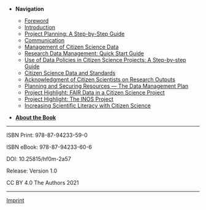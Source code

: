 - **Navigation**

  - [Foreword](files/cs1001foreword.md)
  - [Introduction](files/cs1002introduction.md)
  - [Project Planning: A Step-by-Step Guide](files/cs1003project-planning-a-stepbystep-guide.md)
  - [Communication](files/cs1004communication.md)
  - [Management of Citizen Science Data](files/cs1005management-of-citizen-science-data.md)
  - [Research Data Management: Quick Start Guide](files/cs1006research-data-management-quick-start-guide-elearning-course.md)
  - [Use of Data Policies in Citizen Science Projects: A Step-by-step Guide](files/cs1007use-of-data-policies-in-citizen-science-projects-a-stepbystep-guide.md)
  - [Citizen Science Data and Standards](files/cs1008citizen-science-data-and-standards.md)
  - [Acknowledgment of Citizen Scientists on Research Outputs](files/cs1009acknowledgment-of-citizen-scientists-on-research-outputs.md)
  - [Planning and Securing Resources — The Data Management Plan](files/cs1010planning-and-securing-resources--the-data-management-plan.md)
  - [Project Highlight: FAIR Data in a Citizen Science Project](files/cs1011project-highlight-fair-data-in-a-citizen-science-project.md)
  - [Project Highlight: The INOS Project](files/cs1012project-highlight-the-inos-project.md)
  - [Increasing Scientific Literacy with Citizen Science](files/cs1013increasing-scientific-literacy-with-citizen-science.md)

- [**About the Book**](files/cs1000about-the-book.md)

---

ISBN Print: 978-87-94233-59-0

ISBN eBook: 978-87-94233-60-6

DOI: 10.25815/hf0m-2a57

Release: Version 1.0

CC BY 4.0 The Authors 2021

---

[Imprint](files/imprint.md)
